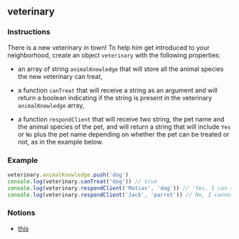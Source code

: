 ## veterinary

### Instructions

There is a new veterinary in town!
To help him get introduced to your neighborhood, create an object `veterinary` with the following properties:

- an array of string `animalKnowledge` that will store all the animal species the new veterinary can treat,

- a function `canTreat` that will receive a string as an argument and will return a boolean indicating if the string is present in the veterinary `animalKnowledge` array,

- a function `respondClient` that will receive two string, the pet name and the animal species of the pet, and will return a string that will include `Yes` or `No` plus the pet name depending on whether the pet can be treated or not, as in the example below.

### Example

```js
veterinary.animalKnowledge.push('dog')
console.log(veterinary.canTreat('dog')) // true
console.log(veterinary.respondClient('Matias', 'dog')) // 'Yes, I can treat Matias'
console.log(veterinary.respondClient('Jack', 'parrot')) // No, I cannot treat Jack'
```

### Notions

- [this](https://developer.mozilla.org/en-US/docs/Web/JavaScript/Reference/Operators/this)
